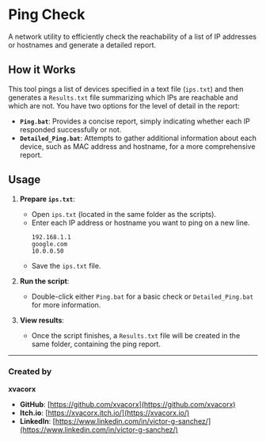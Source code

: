# Ping Check

A network utility to efficiently check the reachability of a list of IP addresses or hostnames and generate a detailed report.

## How it Works

This tool pings a list of devices specified in a text file (`ips.txt`) and then generates a `Results.txt` file summarizing which IPs are reachable and which are not. You have two options for the level of detail in the report:

* **`Ping.bat`**: Provides a concise report, simply indicating whether each IP responded successfully or not.
* **`Detailed_Ping.bat`**: Attempts to gather additional information about each device, such as MAC address and hostname, for a more comprehensive report.

## Usage

1.  **Prepare `ips.txt`**:
    * Open `ips.txt` (located in the same folder as the scripts).
    * Enter each IP address or hostname you want to ping on a new line.
        ```
        192.168.1.1
        google.com
        10.0.0.50
        ```
    * Save the `ips.txt` file.

2.  **Run the script**:
    * Double-click either `Ping.bat` for a basic check or `Detailed_Ping.bat` for more information.

3.  **View results**:
    * Once the script finishes, a `Results.txt` file will be created in the same folder, containing the ping report.

---

### Created by

**xvacorx**

* **GitHub**: [https://github.com/xvacorx](https://github.com/xvacorx)
* **Itch.io**: [https://xvacorx.itch.io/](https://xvacorx.io/)
* **LinkedIn**: [https://www.linkedin.com/in/victor-g-sanchez/](https://www.linkedin.com/in/victor-g-sanchez/)
